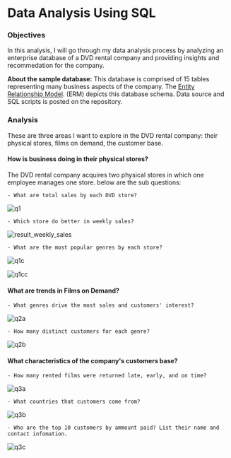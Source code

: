 # Data Analysis Using SQL 

### Objectives

In this analysis, I will go through my data analysis process by analyzing an enterprise database of a DVD rental company and providing insights and recommedation for the company.
 
**About the sample database:** This database is comprised of 15 tables representing many business aspects of the company. The [Entity Relationship Model](https://sp.postgresqltutorial.com/wp-content/uploads/2018/03/printable-postgresql-sample-database-diagram.pdf). (ERM) depicts this database schema. Data source and SQL scripts is posted on the repository.
	
### Analysis  
These are three areas I want to explore in the DVD rental company: their physical stores, films on demand, the customer base.

#### How is business doing in their physical stores? 
The DVD rental company acquires two physical stores in which one employee manages one store. below are the sub questions:

	- What are total sales by each DVD store? 
![q1](https://user-images.githubusercontent.com/77992392/106076122-c8e0d880-60c3-11eb-8dea-f8d906ff5496.PNG)

	- Which store do better in weekly sales?
![result_weekly_sales](https://user-images.githubusercontent.com/77992392/106076184-e746d400-60c3-11eb-828a-aab0d4ce5012.PNG)
	
	- What are the most popular genres by each store?

>
![q1c](https://user-images.githubusercontent.com/77992392/106076243-0f363780-60c4-11eb-9320-3863aa273b7b.PNG)

> 
![q1cc](https://user-images.githubusercontent.com/77992392/106076617-c468ef80-60c4-11eb-8a38-828942813259.PNG)

#### What are trends in Films on Demand?
	- What genres drive the most sales and customers' interest? 
![q2a](https://user-images.githubusercontent.com/77992392/106077237-09d9ec80-60c6-11eb-8cae-5af71a806c40.PNG)

	- How many distinct customers for each genre?
![q2b](https://user-images.githubusercontent.com/77992392/106077364-3ee63f00-60c6-11eb-9ddf-d60d51968a83.PNG)

#### What characteristics of the company's customers base? 	
	- How many rented films were returned late, early, and on time? 
![q3a](https://user-images.githubusercontent.com/77992392/106078298-047da180-60c8-11eb-812f-4f112a5faaca.PNG)

	- What countries that customers come from? 
![q3b](https://user-images.githubusercontent.com/77992392/106078345-1bbc8f00-60c8-11eb-91e1-45359d5eaefb.PNG)

	- Who are the top 10 customers by ammount paid? List their name and contact infomation. 
![q3c](https://user-images.githubusercontent.com/77992392/106078380-2a0aab00-60c8-11eb-9fc3-efcf90b5b6e8.PNG)
